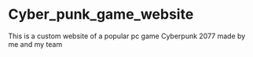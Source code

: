 # Cyber_punk_game_website
This is a custom website of a popular pc game Cyberpunk 2077 made by me and my team
